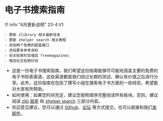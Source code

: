 # 电子书搜索指南

!!! info "4月更新说明"
    23-4.V1
    
    - 更新 zlibrary 相关最新信息
    - 更新 zhelper search 相关教程
    - 添加两个免费的超星接口
    - 添加更多参考资料
    - 杂志检索栏目增加 freemagazines
    - 增加论文检索栏目

- 这是一份电子书搜索指南，我们希望这份指南能够尽可能地涵盖主要的免费的电子书检索渠道，这些渠道都是我们经过长期的测试、确认有价值之后进行分享。此外，这份指南也包括了撰写小组在搜索电子书方面的一些经验，希望能对大家有所帮助。
- 如何使用：如果您时间充足，建议您按照顺序完整阅读所有板块。否则，建议阅读 [zlib](https://guide.yibook.org/search/#z-library) [超星](https://guide.yibook.org/search/#_2) 和 [zhelper search](https://guide.yibook.org/search/#_6) 三部分内容。
- 欢迎意见建议，您可以通过 [Github](https://github.com/yibook-org/guide)、[论坛](https://bbs.yibook.org/) 等方式提交。也可以直接和我们[发邮件](https://contact.yibook.org/)。